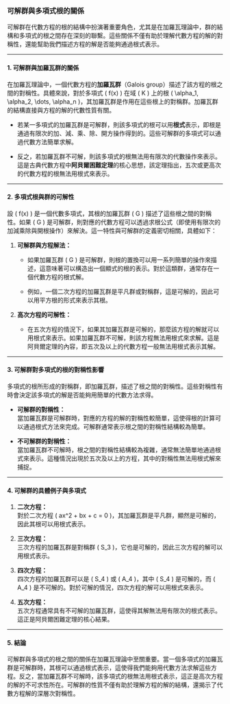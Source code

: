 ### **可解群與多項式根的關係**

可解群在代數方程的根的結構中扮演著重要角色，尤其是在加羅瓦理論中，群的結構和多項式的根之間存在深刻的聯繫。這些關係不僅有助於理解代數方程的解的對稱性，還能幫助我們描述方程的解是否能夠通過根式表示。

---

#### **1. 可解群與加羅瓦群的關係**

在加羅瓦理論中，一個代數方程的**加羅瓦群**（Galois group）描述了該方程的根之間的對稱性。具體來說，對於多項式 \( f(x) \) 在域 \( K \) 上的根 \( \alpha_1, \alpha_2, \dots, \alpha_n \)，其加羅瓦群是作用在這些根上的對稱群。加羅瓦群的結構直接與方程的解的代數性質有關。

- 若某一多項式的加羅瓦群是可解群，則該多項式的根可以用**根式**表示，即根是通過有限次的加、減、乘、除、開方操作得到的。這些可解群的多項式可以通過代數方法簡單求解。

- 反之，若加羅瓦群不可解，則該多項式的根無法用有限次的代數操作來表示。這是古典代數方程中**阿貝爾困難定理**的核心思想，該定理指出，五次或更高次的代數方程的根無法用根式來表示。

---

#### **2. 多項式根與群的可解性**

設 \( f(x) \) 是一個代數多項式，其根的加羅瓦群 \( G \) 描述了這些根之間的對稱性。如果 \( G \) 是可解群，則對應的代數方程可以透過求根公式（即使用有限次的加減乘除與開根操作）來解決。這一特性與可解群的定義密切相關，具體如下：

1. **可解群與方程解法：**
   - 如果加羅瓦群 \( G \) 是可解群，則根的置換可以用一系列簡單的操作來描述，這意味著可以構造出一個顯式的根的表示。對於這類群，通常存在一個代數方程的根式解。
   
   - 例如，一個二次方程的加羅瓦群是平凡群或對稱群，這是可解的，因此可以用平方根的形式來表示其根。

2. **高次方程的可解性：**
   - 在五次方程的情況下，如果其加羅瓦群是可解的，那麼該方程的解就可以用根式來表示。如果加羅瓦群不可解，則該方程無法用根式來求解。這是阿貝爾定理的內容，即五次及以上的代數方程一般無法用根式表示其解。

---

#### **3. 可解群對多項式的根的對稱性影響**

多項式的根所形成的對稱群，即加羅瓦群，描述了根之間的對稱性。這些對稱性有時會決定該多項式的解是否能夠用簡單的代數方法求得。

- **可解群的對稱性：**  
  當加羅瓦群是可解群時，對應的方程的解的對稱性較簡單，這使得根的計算可以通過根式方法來完成。可解群通常表示根之間的對稱性結構較為簡單。

- **不可解群的對稱性：**  
  當加羅瓦群不可解時，根之間的對稱性結構較為複雜，通常無法簡單地通過根式來表示。這種情況出現於五次及以上的方程，其中的對稱性無法用根式解來捕捉。

---

#### **4. 可解群的具體例子與多項式**

1. **二次方程：**  
   對於二次方程 \( ax^2 + bx + c = 0 \)，其加羅瓦群是平凡群，顯然是可解的，因此其根可以用根式表示。

2. **三次方程：**  
   三次方程的加羅瓦群是對稱群 \( S_3 \)，它也是可解的，因此三次方程的解可以用根式表示。

3. **四次方程：**  
   四次方程的加羅瓦群可以是 \( S_4 \) 或 \( A_4 \)，其中 \( S_4 \) 是可解的，而 \( A_4 \) 是不可解的。對於可解的情況，四次方程的解可以用根式來表示。

4. **五次方程：**  
   五次方程通常具有不可解的加羅瓦群，這使得其解無法用有限次的根式表示。這正是阿貝爾困難定理的核心結果。

---

#### **5. 結論**

可解群與多項式的根之間的關係在加羅瓦理論中至關重要。當一個多項式的加羅瓦群是可解群時，其根可以通過根式表示，這使得我們能夠用代數方法求解這些方程。反之，當加羅瓦群不可解時，該多項式的根無法用根式表示，這正是高次方程的解的不可求性所在。可解群的性質不僅有助於理解方程的解的結構，還揭示了代數方程解的深層次對稱性。